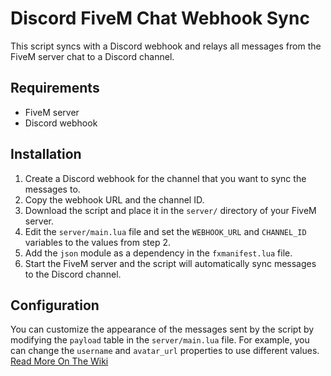 # Discord FiveM Chat Webhook Sync

This script syncs with a Discord webhook and relays all messages from the FiveM server chat to a Discord channel.

## Requirements

- FiveM server
- Discord webhook

## Installation

1. Create a Discord webhook for the channel that you want to sync the messages to.
2. Copy the webhook URL and the channel ID.
3. Download the script and place it in the `server/` directory of your FiveM server.
4. Edit the `server/main.lua` file and set the `WEBHOOK_URL` and `CHANNEL_ID` variables to the values from step 2.
5. Add the `json` module as a dependency in the `fxmanifest.lua` file.
6. Start the FiveM server and the script will automatically sync messages to the Discord channel.

## Configuration

You can customize the appearance of the messages sent by the script by modifying the `payload` table in the `server/main.lua` file. For example, you can change the `username` and `avatar_url` properties to use different values.\
[Read More On The Wiki](https://github.com/IMS-Network/Andrada-City/wiki/Discord-FiveM-Chat-Webhook-Sync)